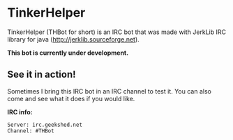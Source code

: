 TinkerHelper
============

TinkerHelper (THBot for short) is an IRC bot that was made with JerkLib IRC library for java (http://jerklib.sourceforge.net).

<b>This bot is currently under development.</b>

See it in action!
-----------------

Sometimes I bring this IRC bot in an IRC channel to test it. You can also come and see what it does if you would like.

<b>IRC info:</b>
```
Server: irc.geekshed.net
Channel: #THBot
```
